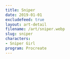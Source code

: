 ```yaml
---
title: Sniper
date: 2019-01-01
excludefeed: true
layout: art-detail
filename: /art/sniper.webp
slug: sniper
characters:
- Sniper Girl
program: Procreate
---
```

